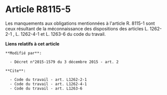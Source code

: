 # Article R8115-5

Les manquements aux obligations mentionnées à l'article R. 8115-1 sont ceux résultant de la méconnaissance des dispositions
des articles 
L. 1262-2-1
, 
L. 1262-4-1
 et 
L. 1263-6
 du code du travail.

**Liens relatifs à cet article**

	**Modifié par**:

	  - Décret n°2015-1579 du 3 décembre 2015 - art. 2

	**Cite**:

	  - Code du travail - art. L1262-2-1
	  - Code du travail - art. L1262-4-1
	  - Code du travail - art. L1263-6
